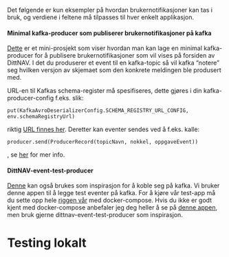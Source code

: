 Det følgende er kun eksempler på hvordan brukernotifikasjoner kan tas i bruk, og verdiene i feltene må tilpasses til hver enkelt applikasjon.


#### Minimal kafka-producer som publiserer brukernotifikasjoner på kafka
[Dette](https://github.com/navikt/brukernotifikasjoner-demo-producer) er et mini-prosjekt som viser hvordan man kan lage en minimal kafka-producer for å publisere brukernotifikasjoner som vil vises på forsiden av DittNAV. I det du produserer et event til en kafka-topic så vil kafka “notere” seg hvilken versjon av skjemaet som den konkrete meldingen ble produsert med.

URL-en til Kafkas schema-register må spesifiseres, dette gjøres i din kafka-producer-config f.eks. slik:

```
put(KafkaAvroDeserializerConfig.SCHEMA_REGISTRY_URL_CONFIG, env.schemaRegistryUrl)
```


riktig [URL finnes her](https://confluence.adeo.no/pages/viewpage.action?pageId=239339073).
Deretter kan eventer sendes ved å f.eks. kalle:
```
producer.send(ProducerRecord(topicNavn, nokkel, oppgaveEvent))
```
, se [her](https://github.com/navikt/brukernotifikasjoner-demo-producer) for mer info. 

#### DittNAV-event-test-producer
[Denne]( https://github.com/navikt/dittnav-event-test-producer) kan også brukes som inspirasjon for å koble seg på kafka. Vi bruker denne appen til å legge test eventer på kafka. For å kjøre vår test-app må du sette opp hele [riggen vår](https://github.com/navikt/dittnav-docker-compose) med docker-compose.
Hvis du ikke er godt kjent med docker-compose anbefaler jeg deg heller å se på [denne appen](https://github.com/navikt/brukernotifikasjoner-demo-producer), men bruk gjerne dittnav-event-test-producer som inspirasjon.  


# Testing lokalt
